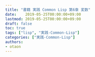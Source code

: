 ```yaml
---
title: "書籍 実践 Common Lisp 第6章 変数"
date:    2019-05-25T00:00:00+09:00
lastmod: 2019-05-25T00:00:00+09:00
draft: false
toc: true
tags: ["lisp", "実践-Common-Lisp"]
categories: ["実践-Common-Lisp"]
authors:
- otaon
---
```


